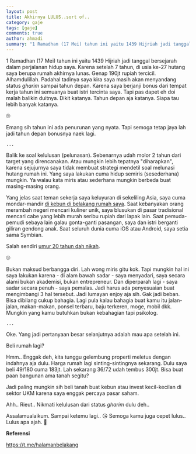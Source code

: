 ```yaml
---
layout: post
title: Akhirnya LULUS..sort of.. 
category: gaje
tags: [gaje]
comments: true
author: ahmadi
summary: "1 Ramadhan (17 Mei) tahun ini yaitu 1439 Hijriah jadi tanggal bersejarah dalam perjalanan hidup saya. Karena setelah 7 tahun..."
--- 
```


1 Ramadhan (17 Mei) tahun ini yaitu 1439 Hijriah jadi tanggal bersejarah dalam perjalanan hidup saya. Karena setelah 7 tahun, di usia ke-27 hutang saya berupa rumah akhirnya lunas. Genap 190jt rupiah tercicil. Alhamdulillah. Padahal tadinya saya kira saya masih akan menyandang status *gharim* sampai tahun depan. Karena saya berjanji bonus dari tempat kerja tahun ini semuanya buat istri tercinta saya. Tapi pas dapet eh doi malah balikin duitnya. Dikit katanya. Tahun depan aja katanya. Siapa tau lebih banyak katanya.

🙄

Emang sih tahun ini ada penurunan yang nyata. Tapi semoga tetap jaya lah jadi tahun depan bonusnya naek lagi. 


`...`

Balik ke soal kelulusan (pelunasan). Sebenarnya udah molor 2 tahun dari target yang direncanakan. Atau mungkin lebih tepatnya "diharapkan", karena sejujurnya saya tidak membuat strategi mendetil soal melunasi hutang rumah ini. Yang saya lakukan cuma hidup semiris (sesederhana) mungkin. Ya walau kata miris atau sederhana mungkin berbeda buat masing-masing orang.

Yang jelas saat teman sekerja saya keluyuran di sekeliling Asia, saya cuma mondar-mandir [di kebun di belakang rumah saya](https://t.me/halamanbelakang).
Saat kebanyakan orang merambah negeri mencari kuliner unik, saya blusukan di pasar tradisional mencari cabe yang lebih murah seribu rupiah dari lapak lain. 
Saat pemuda-pemudi sebaya lain galau gonta-ganti pasangan, saya dan istri berganti giliran gendong anak. 
Saat seluruh dunia cuma iOS atau Android, saya setia sama Symbian.

Salah sendiri [umur 20 tahun dah nikah](https://ahmadihamid.com/gaje/Nikah-Pas/).

🙄

Bukan maksud berbangga diri. Lah wong miris gitu kok. Tapi mungkin hal ini saya lakukan karena - di alam bawah sadar - saya menyadari, saya secara alami bukan akademisi, bukan entrepreneur. Dan diperparah lagi - saya sadar secara penuh - saya pemalas. Jadi harus ada penyesuaian buat mengimbangi 3 hal tersebut. Jadi lumayan enjoy aja sih. Gak jadi beban. Bisa dibilang cukup bahagia. Lagi pula kalau bahagia buat kamu itu jalan-jalan, makan-makan, ponsel terbaru, baju terkeren, moge, mobil dkk. Mungkin yang kamu butuhkan bukan kebahagian tapi psikolog.

`...`

Oke. Yang jadi pertanyaan besar selanjutnya adalah mau apa setelah ini.

Beli rumah lagi? 

Hmm.. Enggak deh, kita tunggu gelembung properti meletus dengan indahnya aja dulu. Harga rumah lagi sinting-sintingnya sekarang. Dulu saya beli 49/180 cuma 183jt. Lah sekarang 36/72 udah tembus 300jt. 
Bisa buat paan bangunan ama tanah segitu? 

Jadi paling mungkin sih beli tanah buat kebun atau invest kecil-kecilan di sektor UKM karena saya enggak percaya pasar saham.

Ahh.. Rieut.. Nikmati kelulusan dari status *gharim* dulu deh..

Assalamualaikum. Sampai ketemu lagi..
😘
Semoga kamu juga cepet lulus.. Lulus apa ajah. 
👊
  

**Referensi**


<https://t.me/halamanbelakang>

